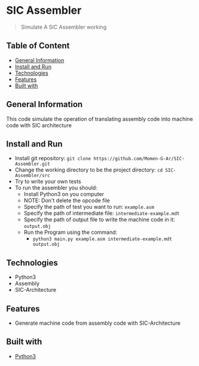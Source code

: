 # SIC Assembler

> Simulate A SIC Assembler working

## Table of Content

-   [General Information](#general-information)
-   [Install and Run](#install-and-run)
-   [Technologies](#technologies)
-   [Features](#features)
-   [Built with](#built-with)

## General Information

This code simulate the operation of translating assembly code into machine code with SIC architecture

## Install and Run

-   Install git repository: `git clone https://github.com/Momen-G-Ar/SIC-Assembler.git`
-   Change the working directory to be the project directory: `cd SIC-Assembler/src`
-   Try to write your own tests
-   To run the assembler you should:
    -   Install Python3 on you computer
    -   NOTE: Don't delete the opcode file
    -   Specify the path of test you want to run: `example.asm`
    -   Specify the path of intermediate file: `intermediate-example.mdt`
    -   Specify the path of output file to write the machine code in it: `output.obj`
    -   Run the Program using the command:
        -   `python3 main.py example.asm intermediate-example.mdt output.obj`

## Technologies

-   Python3
-   Assembly
-   SIC-Architecture

## Features

-   Generate machine code from assembly code with SIC-Architecture

## Built with

-   [Python3](https://www.python.org/)
